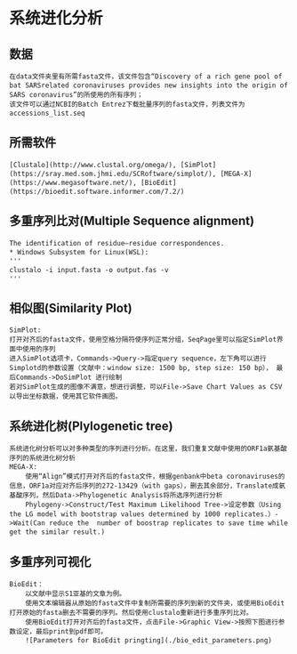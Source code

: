 # 系统进化分析

## 数据
	在data文件夹里有所需fasta文件，该文件包含“Discovery of a rich gene pool of bat SARSrelated coronaviruses provides new insights into the origin of SARS coronavirus”的所使用的所有序列；
	该文件可以通过NCBI的Batch Entrez下载批量序列的fasta文件，列表文件为accessions_list.seq
	
## 所需软件
    [Clustalo](http://www.clustal.org/omega/), [SimPlot](https://sray.med.som.jhmi.edu/SCRoftware/simplot/), [MEGA-X](https://www.megasoftware.net/), [BioEdit](https://bioedit.software.informer.com/7.2/)

## 多重序列比对(Multiple Sequence alignment)
	The identification of residue–residue correspondences. 
	* Windows Subsystem for Linux(WSL): 
	'''
	clustalo -i input.fasta -o output.fas -v
	'''

## 相似图(Similarity Plot)
	SimPlot:
	打开对齐后的fasta文件，使用空格分隔符使序列正常分组，SeqPage里可以指定SimPlot界面中使用的序列
	进入SimPlot选项卡，Commands->Query->指定query sequence，左下角可以进行Simplotd的参数设置（文献中：window size: 1500 bp, step size: 150 bp）， 最后Commands->DoSimPlot 进行绘制
	若对SimPlot生成的图像不满意，想进行调整，可以File->Save Chart Values as CSV 以导出坐标数据，使用其它软件画图。

## 系统进化树(Plylogenetic tree)
	系统进化树分析可以对多种类型的序列进行分析。在这里，我们重复文献中使用的ORF1a氨基酸序列的系统进化树分析
	MEGA-X: 
		使用“Align”模式打开对齐后的fasta文件，根据genbank中beta coronaviruses的信息，ORF1a对应对齐后序列的272-13429（with gaps），删去其余部分，Translate成氨基酸序列，然后Data->Phylogenetic Analysis将所选序列进行分析
		Phylogeny->Construct/Test Maximum Likelihood Tree->设定参数（Using the LG model with bootstrap values determined by 1000 replicates.）->Wait(Can reduce the  number of boostrap replicates to save time while get the similar result.)
		
## 多重序列可视化
	BioEdit：
		以文献中显示S1亚基的文章为例。
		使用文本编辑器从原始的fasta文件中复制所需要的序列到新的文件夹，或使用BioEdit打开原始的fasta删去不需要的序列。然后使用clustalo重新进行多重序列比对。
		使用BioEdit打开对齐后的fasta文件，点击File->Graphic View->按照下图进行参数设定，最后print到pdf即可。
		![Parameters for BioEdit pringting](./bio_edit_parameters.png)
